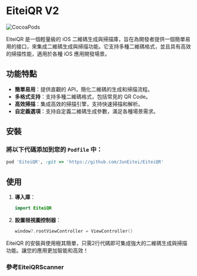 # EiteiQR V2

![CocoaPods](https://img.shields.io/cocoapods/v/EiteiQR.svg)

EiteiQR 是一個輕量級的 iOS 二維碼生成與掃描庫，旨在為開發者提供一個簡單易用的接口，來集成二維碼生成與掃描功能。它支持多種二維碼格式，並且具有高效的掃描性能，適用於各種 iOS 應用開發場景。

## 功能特點

- **簡單易用**：提供直觀的 API，簡化二維碼的生成和掃描流程。
- **多格式支持**：支持多種二維碼格式，包括常見的 QR Code。
- **高效掃描**：集成高效的掃描引擎，支持快速掃描和解析。
- **自定義選項**：支持自定義二維碼生成參數，滿足各種場景需求。

## 安裝

### 將以下代碼添加到您的 `Podfile` 中：

```ruby
pod 'EiteiQR', :git => 'https://github.com/JunEitei/EiteiQR'

```

## 使用

1. **導入庫**：
   ```swift
   import EiteiQR
   ```

2. **設置根視圖控制器**：
   ```swift
   window?.rootViewController = ViewController()
   ```

EiteiQR 的安裝與使用極其簡單，只需2行代碼即可集成強大的二維碼生成與掃描功能。讓您的應用更加智能和高效！

### 參考EiteiQRScanner
